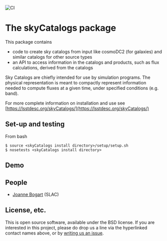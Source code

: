 ![CI](https://github.com/LSSTDESC/skyCatalogs/actions/workflows/ci.yml/badge.svg?branch=main)


# The skyCatalogs package

This package contains
* code to create sky catalogs from input like cosmoDC2 (for galaxies) and similar catalogs for other source types
* an API to access information in the catalogs and products, such as flux calculations, derived from the catalogs

Sky Catalogs are chiefly intended for use by simulation programs. The physical representation is meant to compactly represent information needed to compute fluxes at a given time, under specified conditions (e.g. band).

For more complete information on installation and use see
[https://lsstdesc.org/skyCatalogs/](https://lsstdesc.org/skyCatalogs/)

## Set-up and testing
From bash
```
$ source <skyCatalogs install directory>/setup/setup.sh
$ nosetests <skyCatalogs install directory>
```

## Demo

## People
* [Joanne Bogart](https://github.com/LSSTDESC/skyCatalogs/issues/new?body=@JoanneBogart) (SLAC)

## License, etc.

This is open source software, available under the BSD license. If you are interested in this project, please do drop us a line via the hyperlinked contact names above, or by [writing us an issue](https://github.com/LSSTDESC/skyCatalogs/issues/new).
